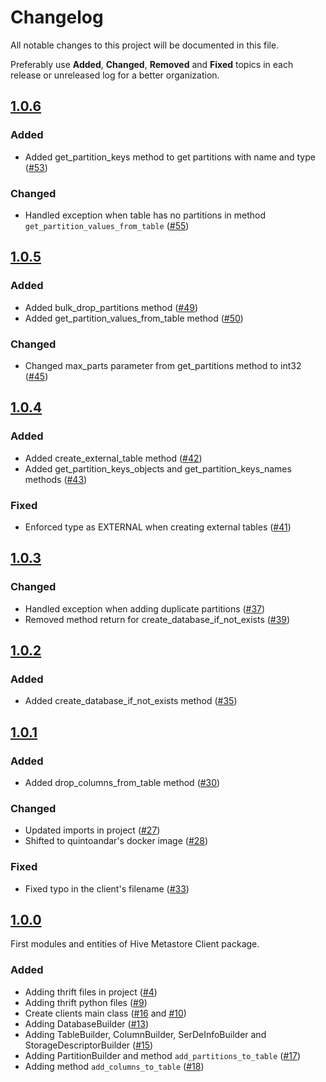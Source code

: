 # Changelog
All notable changes to this project will be documented in this file.

Preferably use **Added**, **Changed**, **Removed** and **Fixed** topics in each release or unreleased log for a better organization.

## [1.0.6](https://github.com/quintoandar/hive-metastore-client/releases/tag/1.0.6)
### Added
* Added get_partition_keys method to get partitions with name and type ([#53](https://github.com/quintoandar/hive-metastore-client/pull/53))

### Changed
* Handled exception when table has no partitions in method `get_partition_values_from_table` ([#55](https://github.com/quintoandar/hive-metastore-client/pull/55))

## [1.0.5](https://github.com/quintoandar/hive-metastore-client/releases/tag/1.0.5)
### Added
* Added bulk_drop_partitions method ([#49](https://github.com/quintoandar/hive-metastore-client/pull/49))
* Added get_partition_values_from_table method ([#50](https://github.com/quintoandar/hive-metastore-client/pull/50))

### Changed
* Changed max_parts parameter from get_partitions method to int32 ([#45](https://github.com/quintoandar/hive-metastore-client/pull/45))

## [1.0.4](https://github.com/quintoandar/hive-metastore-client/releases/tag/1.0.4)
### Added
* Added create_external_table method ([#42](https://github.com/quintoandar/hive-metastore-client/pull/42))
* Added get_partition_keys_objects and get_partition_keys_names methods ([#43](https://github.com/quintoandar/hive-metastore-client/pull/43))

### Fixed
* Enforced type as EXTERNAL when creating external tables ([#41](https://github.com/quintoandar/hive-metastore-client/issues/41))

## [1.0.3](https://github.com/quintoandar/hive-metastore-client/releases/tag/1.0.3)
### Changed
* Handled exception when adding duplicate partitions ([#37](https://github.com/quintoandar/hive-metastore-client/pull/37))
* Removed method return for create_database_if_not_exists ([#39](https://github.com/quintoandar/hive-metastore-client/pull/39))

## [1.0.2](https://github.com/quintoandar/hive-metastore-client/releases/tag/1.0.2)
### Added
* Added create_database_if_not_exists method ([#35](https://github.com/quintoandar/hive-metastore-client/pull/35))

## [1.0.1](https://github.com/quintoandar/hive-metastore-client/releases/tag/1.0.1)
### Added
* Added drop_columns_from_table method ([#30](https://github.com/quintoandar/hive-metastore-client/pull/30))

### Changed
* Updated imports in project ([#27](https://github.com/quintoandar/hive-metastore-client/pull/27))
* Shifted to quintoandar's docker image ([#28](https://github.com/quintoandar/hive-metastore-client/pull/28))

### Fixed
* Fixed typo in the client's filename ([#33](https://github.com/quintoandar/hive-metastore-client/pull/33))

## [1.0.0](https://github.com/quintoandar/hive-metastore-client/releases/tag/1.0.0)
First modules and entities of Hive Metastore Client package.

### Added
* Adding thrift files in project ([#4](https://github.com/quintoandar/hive-metastore-client/pull/4))
* Adding thrift python files ([#9](https://github.com/quintoandar/hive-metastore-client/pull/9))
* Create clients main class ([#16](https://github.com/quintoandar/hive-metastore-client/pull/16) and [#10](https://github.com/quintoandar/hive-metastore-client/pull/10))
* Adding DatabaseBuilder ([#13](https://github.com/quintoandar/hive-metastore-client/pull/13))
* Adding TableBuilder, ColumnBuilder, SerDeInfoBuilder and StorageDescriptorBuilder ([#15](https://github.com/quintoandar/hive-metastore-client/pull/15))
* Adding PartitionBuilder and method `add_partitions_to_table` ([#17](https://github.com/quintoandar/hive-metastore-client/pull/17))
* Adding method `add_columns_to_table` ([#18](https://github.com/quintoandar/hive-metastore-client/pull/18))